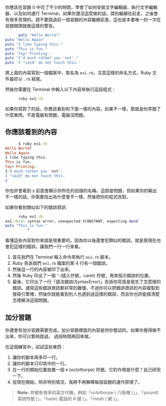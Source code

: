 你應該在習題 0 中花了不少的時間，學會了如何安裝文字編輯器、執行文字編輯器、以及如何運行 Terminal，如果你還沒這麼做的話，請別繼續往前走，之後會有很多苦頭的。請不要跳過前一個習題的內容繼續前進，這也是本書唯一的一次在習題開頭就做這樣的警告。

```rb
      puts "Hello World!"
puts "Hello Again"
puts "I like typing this."
puts "This is fun."
puts 'Yay! Printing.'
puts "I'd much rather you 'not'."
puts 'I "said" do not touch this.'

```

將上面的內容寫到一個檔案中，取名為 `ex1.rb`。注意這樣的命名方式，Ruby 文件最好以 `.rb` 結尾。

然後你需要在 Terminal 中輸入以下內容來執行這段程式：

```rb
      ruby ex1.rb

```

如果你寫對了的話，你應該看到和下面一樣的內容。如果不一樣，那就是你弄錯了什麼東西。不是電腦有問題，電腦沒問題。

## 你應該看到的內容

```rb
      $ ruby ex1.rb
Hello World!
Hello Again
I like typing this.
This is fun.
Yay! Printing.
I'd much rather you 'not'.
I "said" do not touch this.
$ 

```

你也許會看到 `$` 前面會顯示你所在的目錄的名稱，這部是問題，但如果你的輸出不一樣的話，你需要找出為什麼會不一樣，然後把你的程式改對。

如果你看到類似如下的錯誤資訊:

```rb
      ruby ex1.rb
ex1.rb:4: syntax error, unexpected tCONSTANT, expecting $end
puts "This is fun."
          ^

```

看懂這些內容對你來說是很重要的。因為你以後還會犯類似的錯誤。就是我現在也會犯這樣的錯誤。讓我們一行一行來看。

1.  首先我們在 Terminal 輸入命令來執行 `ex1.rb` 腳本。
2.  Ruby 告訴我們 `ex1.rb` 檔案的第 4 行有一個錯誤。
3.  然後這一行的內容被印了出來。
4.  然後 Ruby 印出了一個 `^` (插入符號，caret) 符號，用來指示錯誤的位置。
5.  最後，它印出了一行「語法錯誤(SyntaxError)」告訴你究竟是發生了怎麼樣的錯誤。通常這些錯誤資訊都非常的難懂，不過你可以把錯誤資訊的內容複製到搜尋引擎裡，然後你就能看到別人也遇到過這樣的錯誤，而且你也許能搞清楚怎樣解決這個問題。

## 加分習題

你還會有加分習題需要完成。加分習題裡面的內容是供你嘗試的。如果你覺得做不出來，你可以暫時跳過， 過段時間再回來做。

在這個練習中，試試這些東西：

1.  讓你的腳本再多印一行。
2.  讓你的腳本只印其中的一行。
3.  在一行的開始位置放置一個 `#` (octothorpe) 符號。它的作用是什麼？自己研究一下。
4.  從現在開始，除非特別情況，我將不再解釋每個習題的運作原理了。

> **Note:** 井號有很多的英文代稱，例如「octothorpe ( 八角帽 )」」、「pound( 英镑符號 )」、「hash( 電話的 # 键 )」、「mesh ( 網 )」。